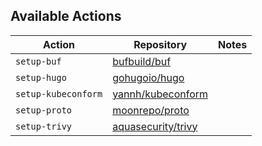 ## Available Actions

| Action              | Repository                                                  | Notes |
| ------------------- | ----------------------------------------------------------- | ----- |
| `setup-buf`         | [bufbuild/buf](https://github.com/bufbuild/buf)             |       |
| `setup-hugo`        | [gohugoio/hugo](https://github.com/gohugoio/hugo)           |       |
| `setup-kubeconform` | [yannh/kubeconform](https://github.com/yannh/kubeconform)   |       |
| `setup-proto`       | [moonrepo/proto](https://github.com/moonrepo/proto)         |       |
| `setup-trivy`       | [aquasecurity/trivy](https://github.com/aquasecurity/trivy) |       |
